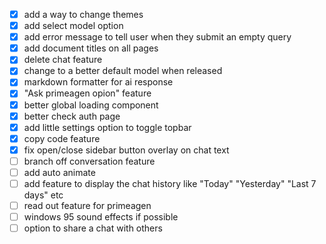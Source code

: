 - [x] add a way to change themes
- [x] add select model option
- [x] add error message to tell user when they submit an empty query
- [x] add document titles on all pages
- [x] delete chat feature
- [x] change to a better default model when released
- [x] markdown formatter for ai response
- [x] "Ask primeagen opion" feature
- [x] better global loading component
- [x] better check auth page
- [x] add little settings option to toggle topbar
- [x] copy code feature
- [x] fix open/close sidebar button overlay on chat text
- [ ] branch off conversation feature
- [ ] add auto animate
- [ ] add feature to display the chat history like "Today" "Yesterday" "Last 7 days" etc
- [ ] read out feature for primeagen
- [ ] windows 95 sound effects if possible
- [ ] option to share a chat with others

